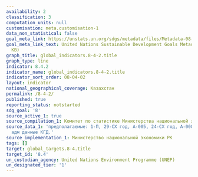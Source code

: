```yaml
---
availability: 2
classification: 3
computation_units: null
customisation: meta.customisation-1
data_non_statistical: false
goal_meta_link: https://unstats.un.org/sdgs/metadata/files/Metadata-08-04-02.pdf
goal_meta_link_text: United Nations Sustainable Development Goals Metadata (PDF 58.7
  KB)
graph_title: global_indicators.8-4-2.title
graph_type: line
indicator: 8.4.2
indicator_name: global_indicators.8-4-2.title
indicator_sort_order: 08-04-02
layout: indicator
national_geographical_coverage: Казахстан
permalink: /8-4-2/
published: true
reporting_status: notstarted
sdg_goal: '8'
source_active_1: true
source_compilation_1: Комитет по статистике Министерства национальной экономики РК
source_data_1: 'предполагаемые: 1-П, 29-СХ год, А-005, 24-СХ год, А-008, 1-ТС-мес,
  адм данные КГД.'
source_implementation_1: Министерство национальной экономики РК
tags: []
target: global_targets.8-4.title
target_id: '8.4'
un_custodian_agency: United Nations Environment Programme (UNEP)
un_designated_tier: '1'
---
```

